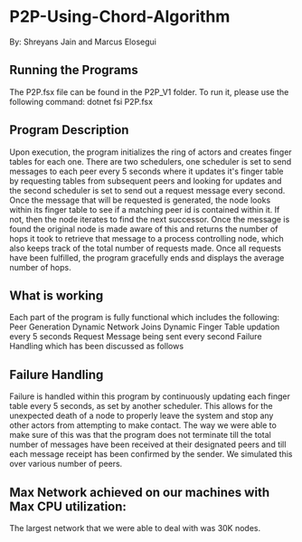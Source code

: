 # P2P-Using-Chord-Algorithm

By: Shreyans Jain and Marcus Elosegui 

## Running the Programs

The P2P.fsx file can be found in the P2P_V1 folder. To run it, please use the following command:
	dotnet fsi P2P.fsx <numNodes> <numRequests>

## Program Description
Upon execution, the program initializes the ring of actors and creates finger tables for each one. There are two schedulers, one scheduler is set to send messages to each peer every 5 seconds where it updates it's finger table by requesting tables from subsequent peers and looking for updates and the second scheduler is set to send out a request message every second. Once the message that will be requested is generated, the node looks within its finger table to see if a matching peer id is contained within it. If not, then the node iterates to find the next successor. Once the message is found the original node is made aware of this and returns the number of hops it took to retrieve that message to a process controlling node, which also keeps track of the total number of requests made. Once all requests have been fulfilled, the program gracefully ends and displays the average number of hops.

## What is working
Each part of the program is fully functional which includes the following:
	Peer Generation
	Dynamic Network Joins
	Dynamic Finger Table updation every 5 seconds
	Request Message being sent every second
	Failure Handling which has been discussed as follows

## Failure Handling
Failure is handled within this program by continuously updating each finger table every 5 seconds, as set by another scheduler. This allows for the unexpected death of a node to properly leave the system and stop any other actors from attempting to make contact.
The way we were able to make sure of this was that the program does not terminate till the total number of messages have been received at their designated peers and till each message receipt has been confirmed by the sender. We simulated this over various number of peers.

## Max Network achieved on our machines with Max CPU utilization: 
The largest network that we were able to deal with was 30K nodes.